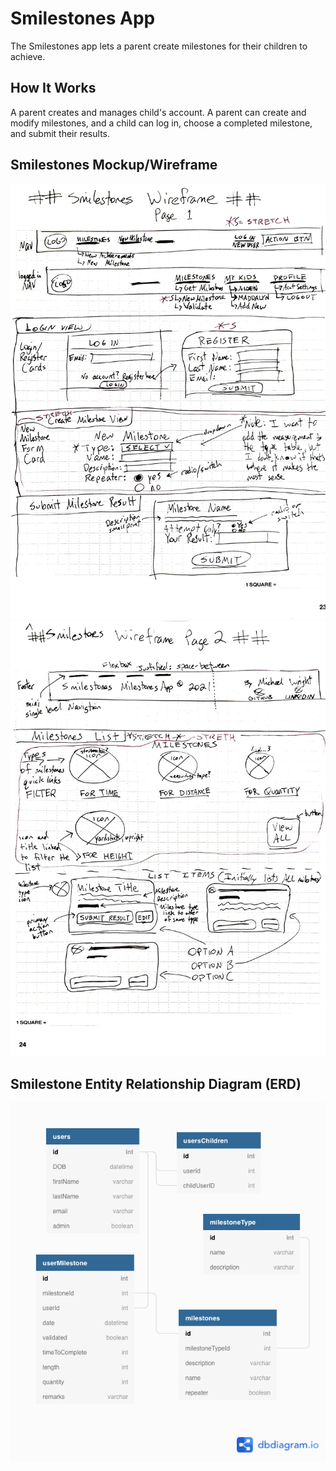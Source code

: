 # Smilestones App
The Smilestones app lets a parent create milestones for their children to achieve.

## How It Works 
A parent creates and manages child's account. A parent can create and modify milestones, and a child can log in, choose a completed milestone, and submit their results.

## Smilestones Mockup/Wireframe
![Mockup Page 1 - Smilestone App](./public/images/mockup-wireframe-smilestones-nss_Page_1.png)
![Mockup Page 2 - Smilestone App](./public/images/mockup-wireframe-smilestones-nss_Page_2.png)

## Smilestone Entity Relationship Diagram (ERD)
![ERD -Smilestone App](./public/images/ERD-smilestones-app-nss.png)
